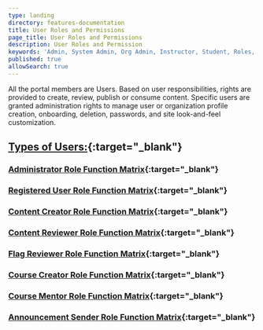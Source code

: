 ```yaml
---
type: landing
directory: features-documentation
title: User Roles and Permissions
page_title: User Roles and Permissions
description: User Roles and Permission
keywords: 'Admin, System Admin, Org Admin, Instructor, Student, Roles, Permissions'
published: true
allowSearch: true
---
```

All the portal members are Users. Based on user responsibilities, rights are provided to create, review, publish or consume content. Specific users are granted administration rights to manage user or organization profile creation, onboarding, deletion, passwords, and site look-and-feel customization.

## [Types of Users:](features-documentation/user_types){:target="_blank"}

### [Administrator Role Function Matrix](features-documentation/adminrole_matrix){:target="_blank"}

### [Registered User Role Function Matrix](features-documentation/userrole_matrix){:target="_blank"}

### [Content Creator Role Function Matrix](features-documentation/contentcreatorrole_matrix){:target="_blank"}

### [Content Reviewer Role Function Matrix](features-documentation/reviewerrole_matrix){:target="_blank"}

### [Flag Reviewer Role Function Matrix](features-documentation/flagreviewerrole_matrix){:target="_blank"}

### [Course Creator Role Function Matrix](features-documentation/coursecreatorrole_matrix){:target="_blank"}

### [Course Mentor Role Function Matrix](features-documentation/coursementorrole_matrix){:target="_blank"}

### [Announcement Sender Role Function Matrix](features-documentation/announcement_senderrrole_matrix){:target="_blank"}

